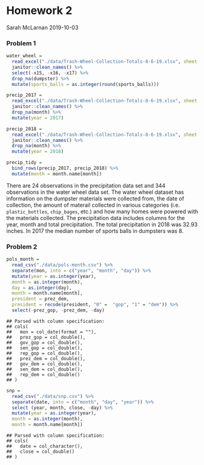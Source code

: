 Homework 2
================
Sarah McLarnan
2019-10-03

### Problem 1

``` r
water_wheel = 
  read_excel("./data/Trash-Wheel-Collection-Totals-8-6-19.xlsx", sheet = 1, skip = 1) %>%
  janitor::clean_names() %>%
  select(-x15, -x16, -x17) %>%
  drop_na(dumpster) %>%
  mutate(sports_balls = as.integer(round(sports_balls)))
```

``` r
precip_2017 = 
  read_excel("./data/Trash-Wheel-Collection-Totals-8-6-19.xlsx", sheet = 5, skip = 1) %>%
  janitor::clean_names() %>%
  drop_na(month) %>%
  mutate(year = 2017)
```

``` r
precip_2018 =
  read_excel("./data/Trash-Wheel-Collection-Totals-8-6-19.xlsx", sheet = 6, skip = 1) %>%
  janitor::clean_names() %>%
  drop_na(month) %>%
  mutate(year = 2018)
```

``` r
precip_tidy =
  bind_rows(precip_2017, precip_2018) %>%
  mutate(month = month.name[month])
```

There are 24 observations in the precipitation data set and 344 observations in the water wheel data set. The water wheel dataset has information on the dumpster materials were collected from, the date of collection, the amount of materail collected in various categories (i.e. `plastic_bottles`, `chip_bages`, etc.) and how many homes were powered with the materials collected. The precipitation data includes columns for the year, month and total precipitation. The total precipitation in 2018 was 32.93 inches. In 2017 the median number of sports balls in dumpsters was 8.

### Problem 2

``` r
pols_month = 
  read_csv("./data/pols-month.csv") %>%
  separate(mon, into = c("year", "month", "day")) %>%
  mutate(year = as.integer(year),
  month = as.integer(month),
  day = as.integer(day),
  month = month.name[month], 
  president = prez_dem,
  president = recode(president, "0" =  "gop", "1" = "dem")) %>%
  select(-prez_gop, -prez_dem, -day)
```

    ## Parsed with column specification:
    ## cols(
    ##   mon = col_date(format = ""),
    ##   prez_gop = col_double(),
    ##   gov_gop = col_double(),
    ##   sen_gop = col_double(),
    ##   rep_gop = col_double(),
    ##   prez_dem = col_double(),
    ##   gov_dem = col_double(),
    ##   sen_dem = col_double(),
    ##   rep_dem = col_double()
    ## )

``` r
snp = 
  read_csv("./data/snp.csv") %>%
  separate(date, into = c("month", "day", "year")) %>%
  select (year, month, close, -day) %>%
  mutate(year = as.integer(year),
  month = as.integer(month),
  month = month.name[month])
```

    ## Parsed with column specification:
    ## cols(
    ##   date = col_character(),
    ##   close = col_double()
    ## )
